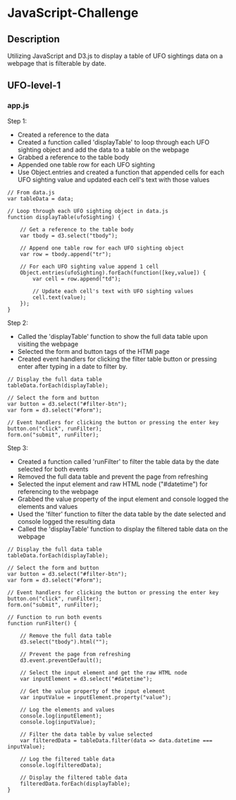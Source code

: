 # JavaScript-Challenge

## Description
Utilizing JavaScript and D3.js to display a table of UFO sightings data on a webpage that is filterable by date. 

## UFO-level-1

### app.js
Step 1:
* Created a reference to the data 
* Created a function called 'displayTable' to loop through each UFO sighting object and add the data to a table on the webpage
* Grabbed a reference to the table body
* Appended one table row for each UFO sighting
* Use Object.entries and created a function that appended cells for each UFO sighting value and updated each cell's text with those values
```
// From data.js
var tableData = data;

// Loop through each UFO sighting object in data.js
function displayTable(ufoSighting) {

    // Get a reference to the table body
    var tbody = d3.select("tbody");

    // Append one table row for each UFO sighting object
    var row = tbody.append("tr");

    // For each UFO sighting value append 1 cell
    Object.entries(ufoSighting).forEach(function([key,value]) {
        var cell = row.append("td");

        // Update each cell's text with UFO sighting values
        cell.text(value);
    });
}
```

Step 2: 
* Called the 'displayTable' function to show the full data table upon visiting the webpage
* Selected the form and button tags of the HTMl page
* Created event handlers for clicking the filter table button or pressing enter after typing in a date to filter by.
```
// Display the full data table
tableData.forEach(displayTable);

// Select the form and button
var button = d3.select("#filter-btn");
var form = d3.select("#form");

// Event handlers for clicking the button or pressing the enter key
button.on("click", runFilter);
form.on("submit", runFilter);
```

Step 3:
* Created a function called 'runFilter' to filter the table data by the date selected for both events 
* Removed the full data table and prevent the page from refreshing
* Selected the input element and raw HTML node ("#datetime") for referencing to the webpage
* Grabbed the value property of the input element and console logged the elements and values
* Used the 'filter' function to filter the data table by the date selected and console logged the resulting data
* Called the 'displayTable' function to display the filtered table data on the webpage
```
// Display the full data table
tableData.forEach(displayTable);

// Select the form and button
var button = d3.select("#filter-btn");
var form = d3.select("#form");

// Event handlers for clicking the button or pressing the enter key
button.on("click", runFilter);
form.on("submit", runFilter);

// Function to run both events
function runFilter() {

    // Remove the full data table
    d3.select("tbody").html("");
    
    // Prevent the page from refreshing
    d3.event.preventDefault();

    // Select the input element and get the raw HTML node
    var inputElement = d3.select("#datetime");

    // Get the value property of the input element
    var inputValue = inputElement.property("value");

    // Log the elements and values
    console.log(inputElement);
    console.log(inputValue);

    // Filter the data table by value selected
    var filteredData = tableData.filter(data => data.datetime === inputValue);

    // Log the filtered table data
    console.log(filteredData);

    // Display the filtered table data
    filteredData.forEach(displayTable);
}
```
 
